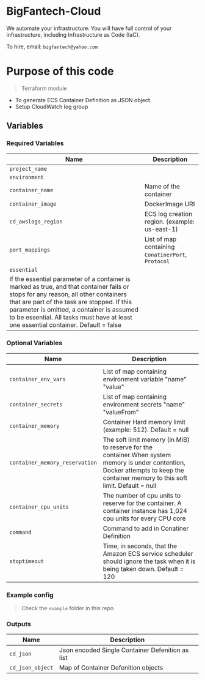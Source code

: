 # BigFantech-Cloud

We automate your infrastructure.
You will have full control of your infrastructure, including Infrastructure as Code (IaC).

To hire, email: `bigfantech@yahoo.com`

# Purpose of this code

> Terraform module

- To generate ECS Container Definition as JSON object.
- Setup CloudWatch log group

## Variables

### Required Variables

| Name                                                                                                                                                                                                                                                                                                                   | Description                                        |
| ---------------------------------------------------------------------------------------------------------------------------------------------------------------------------------------------------------------------------------------------------------------------------------------------------------------------- | -------------------------------------------------- |
| `project_name`                                                                                                                                                                                                                                                                                                         |                                                    |
| `environment`                                                                                                                                                                                                                                                                                                          |                                                    |
| `container_name`                                                                                                                                                                                                                                                                                                       | Name of the container                              |
| `container_image`                                                                                                                                                                                                                                                                                                      | DockerImage URI                                    |
| `cd_awslogs_region`                                                                                                                                                                                                                                                                                                    | ECS log creation region. (example: us-east-1)      |
| `port_mappings`                                                                                                                                                                                                                                                                                                        | List of map containing `ConatinerPort`, `Protocol` |
| `essential`                                                                                                                                                                                                                                                                                                            |
| If the essential parameter of a container is marked as true, and that container fails or stops for any reason, all other containers that are part of the task are stopped. If this parameter is omitted, a container is assumed to be essential. All tasks must have at least one essential container. Default = false |

### Optional Variables

| Name                           | Description                                                                                                                                                                         |
| ------------------------------ | ----------------------------------------------------------------------------------------------------------------------------------------------------------------------------------- |
|                                |                                                                                                                                                                                     |
| `container_env_vars`           | List of map containing environment variable "name" "value"                                                                                                                          |
| `container_secrets`            | List of map containing environment secrets "name" "valueFrom"                                                                                                                       |
| `container_memory`             | Container Hard memory limit (example: 512). Default = null                                                                                                                          |
| `container_memory_reservation` | The soft limit memory (in MiB) to reserve for the container.When system memory is under contention, Docker attempts to keep the container memory to this soft limit. Default = null |
| `container_cpu_units`          | The number of cpu units to reserve for the container. A container instance has 1,024 cpu units for every CPU core                                                                   |
| `command`                      | Command to add in Conatiner Definition                                                                                                                                              |
| `stoptimeout`                  | Time, in seconds, that the Amazon ECS service scheduler should ignore the task when it is being taken down. Default = 120                                                           |

### Example config

> Check the `example` folder in this repo

### Outputs

| Name             | Description                                      |
| ---------------- | ------------------------------------------------ |
| `cd_json`        | Json encoded Single Container Defenition as list |
| `cd_json_object` | Map of Container Defenition objects              |
